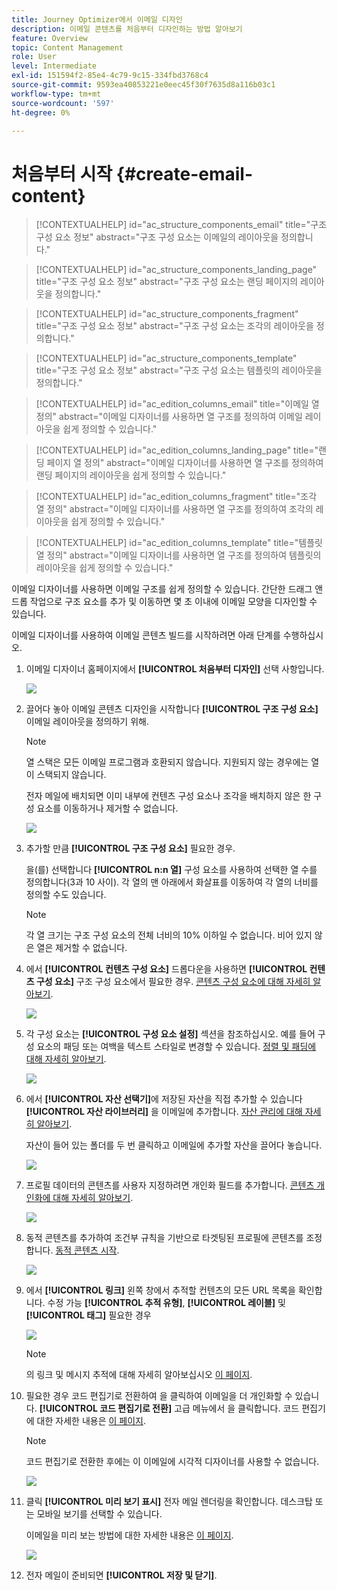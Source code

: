 ```yaml
---
title: Journey Optimizer에서 이메일 디자인
description: 이메일 콘텐츠를 처음부터 디자인하는 방법 알아보기
feature: Overview
topic: Content Management
role: User
level: Intermediate
exl-id: 151594f2-85e4-4c79-9c15-334fbd3768c4
source-git-commit: 9593ea40853221e0eec45f30f7635d8a116b03c1
workflow-type: tm+mt
source-wordcount: '597'
ht-degree: 0%

---
```


# 처음부터 시작 {#create-email-content}

>[!CONTEXTUALHELP]
>id="ac_structure_components_email"
>title="구조 구성 요소 정보"
>abstract="구조 구성 요소는 이메일의 레이아웃을 정의합니다."

>[!CONTEXTUALHELP]
>id="ac_structure_components_landing_page"
>title="구조 구성 요소 정보"
>abstract="구조 구성 요소는 랜딩 페이지의 레이아웃을 정의합니다."

>[!CONTEXTUALHELP]
>id="ac_structure_components_fragment"
>title="구조 구성 요소 정보"
>abstract="구조 구성 요소는 조각의 레이아웃을 정의합니다."

>[!CONTEXTUALHELP]
>id="ac_structure_components_template"
>title="구조 구성 요소 정보"
>abstract="구조 구성 요소는 템플릿의 레이아웃을 정의합니다."


>[!CONTEXTUALHELP]
>id="ac_edition_columns_email"
>title="이메일 열 정의"
>abstract="이메일 디자이너를 사용하면 열 구조를 정의하여 이메일 레이아웃을 쉽게 정의할 수 있습니다."

>[!CONTEXTUALHELP]
>id="ac_edition_columns_landing_page"
>title="랜딩 페이지 열 정의"
>abstract="이메일 디자이너를 사용하면 열 구조를 정의하여 랜딩 페이지의 레이아웃을 쉽게 정의할 수 있습니다."

>[!CONTEXTUALHELP]
>id="ac_edition_columns_fragment"
>title="조각 열 정의"
>abstract="이메일 디자이너를 사용하면 열 구조를 정의하여 조각의 레이아웃을 쉽게 정의할 수 있습니다."

>[!CONTEXTUALHELP]
>id="ac_edition_columns_template"
>title="템플릿 열 정의"
>abstract="이메일 디자이너를 사용하면 열 구조를 정의하여 템플릿의 레이아웃을 쉽게 정의할 수 있습니다."


이메일 디자이너를 사용하면 이메일 구조를 쉽게 정의할 수 있습니다. 간단한 드래그 앤 드롭 작업으로 구조 요소를 추가 및 이동하면 몇 초 이내에 이메일 모양을 디자인할 수 있습니다.

이메일 디자이너를 사용하여 이메일 콘텐츠 빌드를 시작하려면 아래 단계를 수행하십시오.

1. 이메일 디자이너 홈페이지에서 **[!UICONTROL 처음부터 디자인]** 선택 사항입니다.

   ![](assets/email_designer.png)

1. 끌어다 놓아 이메일 콘텐츠 디자인을 시작합니다 **[!UICONTROL 구조 구성 요소]** 이메일 레이아웃을 정의하기 위해.

   >[!NOTE]
   >
   >열 스택은 모든 이메일 프로그램과 호환되지 않습니다. 지원되지 않는 경우에는 열이 스택되지 않습니다.
   >
   >전자 메일에 배치되면 이미 내부에 컨텐츠 구성 요소나 조각을 배치하지 않은 한 구성 요소를 이동하거나 제거할 수 없습니다.

   ![](assets/email_designer_2.png)

1. 추가할 만큼 **[!UICONTROL 구조 구성 요소]** 필요한 경우.

   을(를) 선택합니다 **[!UICONTROL n:n 열]** 구성 요소를 사용하여 선택한 열 수를 정의합니다(3과 10 사이). 각 열의 맨 아래에서 화살표를 이동하여 각 열의 너비를 정의할 수도 있습니다.

   >[!NOTE]
   >
   >각 열 크기는 구조 구성 요소의 전체 너비의 10% 이하일 수 없습니다. 비어 있지 않은 열은 제거할 수 없습니다.

1. 에서 **[!UICONTROL 컨텐츠 구성 요소]** 드롭다운을 사용하면 **[!UICONTROL 컨텐츠 구성 요소]** 구조 구성 요소에서 필요한 경우. [콘텐츠 구성 요소에 대해 자세히 알아보기](content-components.md).

   ![](assets/email_designer_3.png)

1. 각 구성 요소는 **[!UICONTROL 구성 요소 설정]** 섹션을 참조하십시오. 예를 들어 구성 요소의 패딩 또는 여백을 텍스트 스타일로 변경할 수 있습니다. [정렬 및 패딩에 대해 자세히 알아보기](adjusting-vertical-alignment-and-padding.md).

   ![](assets/email_designer_4.png)

1. 에서 **[!UICONTROL 자산 선택기]**&#x200B;에 저장된 자산을 직접 추가할 수 있습니다 **[!UICONTROL 자산 라이브러리]** 을 이메일에 추가합니다. [자산 관리에 대해 자세히 알아보기](assets-essentials.md).

   자산이 들어 있는 폴더를 두 번 클릭하고 이메일에 추가할 자산을 끌어다 놓습니다.

   ![](assets/email_designer_5.png)

1. 프로필 데이터의 콘텐츠를 사용자 지정하려면 개인화 필드를 추가합니다. [콘텐츠 개인화에 대해 자세히 알아보기](../personalization/personalize.md).

   ![](assets/email_designer_6.png)

1. 동적 콘텐츠를 추가하여 조건부 규칙을 기반으로 타겟팅된 프로필에 콘텐츠를 조정합니다. [동적 콘텐츠 시작](../personalization/get-started-dynamic-content.md).

   ![](assets/email_designer_dynamic-content.png)

1. 에서 **[!UICONTROL 링크]** 왼쪽 창에서 추적할 컨텐츠의 모든 URL 목록을 확인합니다. 수정 가능 **[!UICONTROL 추적 유형]**, **[!UICONTROL 레이블]** 및 **[!UICONTROL 태그]** 필요한 경우

   ![](assets/email_designer_7.png)

   >[!NOTE]
   >
   >의 링크 및 메시지 추적에 대해 자세히 알아보십시오 [이 페이지](message-tracking.md).

1. 필요한 경우 코드 편집기로 전환하여 을 클릭하여 이메일을 더 개인화할 수 있습니다. **[!UICONTROL 코드 편집기로 전환]** 고급 메뉴에서 을 클릭합니다. 코드 편집기에 대한 자세한 내용은 [이 페이지](code-content.md#).

   >[!NOTE]
   >
   >코드 편집기로 전환한 후에는 이 이메일에 시각적 디자이너를 사용할 수 없습니다.

   ![](assets/email_designer_26.png)

1. 클릭 **[!UICONTROL 미리 보기 표시]** 전자 메일 렌더링을 확인합니다. 데스크탑 또는 모바일 보기를 선택할 수 있습니다.

   이메일을 미리 보는 방법에 대한 자세한 내용은 [이 페이지](preview.md).

   ![](assets/email_designer_8.png)

1. 전자 메일이 준비되면 **[!UICONTROL 저장 및 닫기]**.

